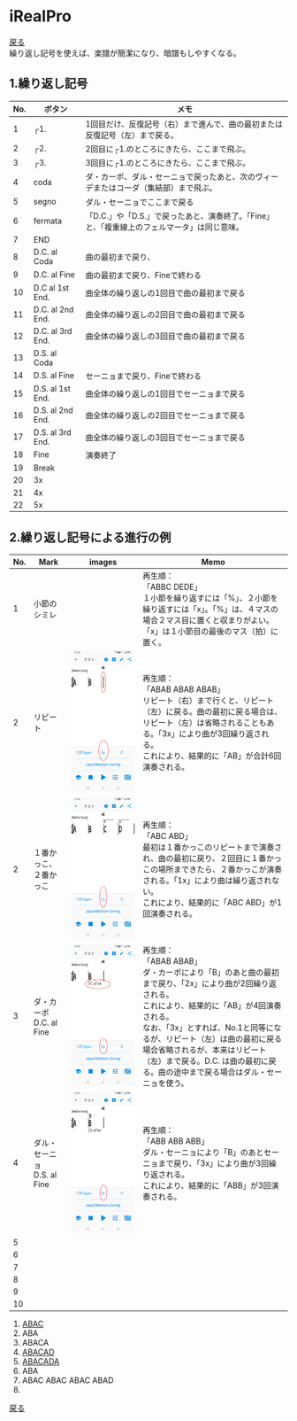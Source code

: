 # iRealPro
[戻る](./README.md)  
繰り返し記号を使えば、楽譜が簡潔になり、暗譜もしやすくなる。

## 1.繰り返し記号
|No.|ボタン|メモ|
|---|---|---|
|1|┌1.|1回目だけ、反復記号（右）まで進んで、曲の最初または反復記号（左）まで戻る。|
|2|┌2.|2回目に┌1.のところにきたら、ここまで飛ぶ。|
|3|┌3.|3回目に┌1.のところにきたら、ここまで飛ぶ。|
|4|coda|ダ・カーポ、ダル・セーニョで戻ったあと、次のヴィーデまたはコーダ（集結部）まで飛ぶ。|
|5|segno|ダル・セーニョでここまで戻る|
|6|fermata|「D.C.」や「D.S.」で戻ったあと、演奏終了。「Fine」と、「複重線上のフェルマータ」は同じ意味。|
|7|END||
|8|D.C. al Coda|曲の最初まで戻り、|
|9|D.C. al Fine|曲の最初まで戻り、Fineで終わる|
|10|D.C al 1st End.|曲全体の繰り返しの1回目で曲の最初まで戻る|
|11|D.C. al 2nd End.|曲全体の繰り返しの2回目で曲の最初まで戻る|
|12|D.C. al 3rd End.|曲全体の繰り返しの3回目で曲の最初まで戻る|
|13|D.S. al Coda||
|14|D.S. al Fine|セーニョまで戻り、Fineで終わる|
|15|D.S. al 1st End.|曲全体の繰り返しの1回目でセーニョまで戻る|
|16|D.S. al 2nd End.|曲全体の繰り返しの2回目でセーニョまで戻る|
|17|D.S. al 3rd End.|曲全体の繰り返しの3回目でセーニョまで戻る|
|18|Fine|演奏終了|
|19|Break||
|20|3x||
|21|4x||
|22|5x||


## 2.繰り返し記号による進行の例
|No.|Mark|images|Memo|
|---|---|---|---|
|1|小節のシミレ||再生順：<br>「ABBC DEDE」<br>１小節を繰り返すには「%」、２小節を繰り返すには「x」。「%」は、４マスの場合２マス目に置くと収まりがよい。「x」は１小節目の最後のマス（拍）に置く。|
|2|リピート|<img src="images/001.png" alt="image">|再生順：<br>「ABAB ABAB ABAB」<br>リピート（右）まで行くと、リピート（左）に戻る。曲の最初に戻る場合は、リピート（左）は省略されることもある。「3x」により曲が3回繰り返される。<br>これにより、結果的に「AB」が合計6回演奏される。|
|2|１番かっこ、２番かっこ|<img src="images/002.png" alt="image">|再生順：<br>「ABC ABD」<br>最初は１番かっこのリピートまで演奏され、曲の最初に戻り、２回目に１番かっこの場所まできたら、２番かっこが演奏される。「1x」により曲は繰り返されない。<br>これにより、結果的に「ABC ABD」が1回演奏される。|
|3|ダ・カーポ<br>D.C. al Fine|<img src="images/003.png" alt="image">|再生順：<br>「ABAB ABAB」<br>ダ・カーポにより「B」のあと曲の最初まで戻り、「2x」により曲が2回繰り返される。<br>これにより、結果的に「AB」が4回演奏される。<br>なお、「3x」とすれば、No.1と同等になるが、リピート（左）は曲の最初に戻る場合省略されるが、本来はリピート（左）まで戻る。D.C. は曲の最初に戻る。曲の途中まで戻る場合はダル・セーニョを使う。|
|4|ダル・セーニョ<br>D.S. al Fine|<img src="images/004.png" alt="image">|再生順：<br>「ABB ABB ABB」<br>ダル・セーニョにより「B」のあとセーニョまで戻り、「3x」により曲が3回繰り返される。<br>これにより、結果的に「ABB」が3回演奏される。|
|5||||
|6||||
|7||||
|8||||
|9||||
|10||||

1. [ABAC](irealb://RepeatMark01%3DComposer%20Unknown%3D%3DMedium%20Swing%3DC%3D0%3D1r34LbKcu7%5BT44AXyQ%7CN1BXyQ%7D%7CN2CXyQZ%20%3DJazz-Medium%20Swing%3D120%3D3)
2. ABA
3. ABACA
4. [ABACAD](irealb://RepeatMark04%3DComposer%20Unknown%3D%3DMedium%20Swing%3DC%3D0%3D1r34LbKcu7%5BT44AXyQ%7CN1BXyQ%7D%7CN2CXyQ%7D%7CN3DXyQ%5D%20%3DJazz-Medium%20Swing%3D120%3D1)
5. [ABACADA]()
6. ABA
7. ABAC ABAC ABAC ABAD
8. 
  
  
[戻る](./README.md) 